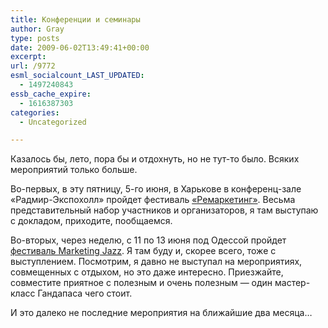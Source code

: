 ```yaml
---
title: Конференции и семинары
author: Gray
type: posts
date: 2009-06-02T13:49:41+00:00
excerpt:
url: /9772
esml_socialcount_LAST_UPDATED:
  - 1497240843
essb_cache_expire:
  - 1616387303
categories:
  - Uncategorized

---
```








<p style="clear: both">
  Казалось бы, лето, пора бы и отдохнуть, но не тут-то было. Всяких мероприятий только больше.
</p>

<p style="clear: both">
  Во-первых, в эту пятницу, 5-го июня, в Харькове в конференц-зале &#171;Радмир-Экспохолл&#187; пройдет фестиваль <a href="http://remarketing.com.ua/" target="_blank">&#171;Ремаркетинг&#187;</a>. Весьма представительный набор участников и организаторов, я там выступаю с докладом, приходите, пообщаемся.
</p>

<p style="clear: both">
  Во-вторых, через неделю, с 11 по 13 июня под Одессой пройдет <a href="http://www.marketingclub.org.ua/festival/info/" target="_blank">фестиваль Marketing Jazz</a>. Я там буду и, скорее всего, тоже с выступлением. Посмотрим, я давно не выступал на мероприятиях, совмещенных с отдыхом, но это даже интересно. Приезжайте, совместите приятное с полезным и очень полезным &#8212; один мастер-класс Гандапаса чего стоит.
</p>

<p style="clear: both">
  И это далеко не последние мероприятия на ближайшие два месяца&#8230;
</p>

<br class='final-break' style='clear: both' />